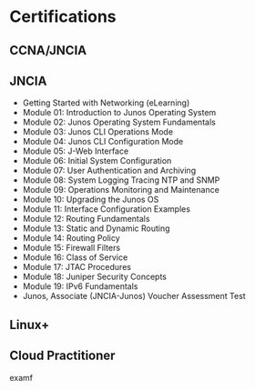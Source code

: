 # Certifications

## CCNA/JNCIA

## JNCIA
- Getting Started with Networking (eLearning)
- Module 01: Introduction to Junos Operating System
- Module 02: Junos Operating System Fundamentals
- Module 03: Junos CLI Operations Mode
- Module 04: Junos CLI Configuration Mode
- Module 05: J-Web Interface
- Module 06: Initial System Configuration
- Module 07: User Authentication and Archiving
- Module 08: System Logging Tracing NTP and SNMP
- Module 09: Operations Monitoring and Maintenance
- Module 10: Upgrading the Junos OS
- Module 11: Interface Configuration Examples
- Module 12: Routing Fundamentals
- Module 13: Static and Dynamic Routing
- Module 14: Routing Policy
- Module 15: Firewall Filters
- Module 16: Class of Service
- Module 17: JTAC Procedures
- Module 18: Juniper Security Concepts
- Module 19: IPv6 Fundamentals
- Junos, Associate (JNCIA-Junos) Voucher Assessment Test
## Linux+

## Cloud Practitioner
examf